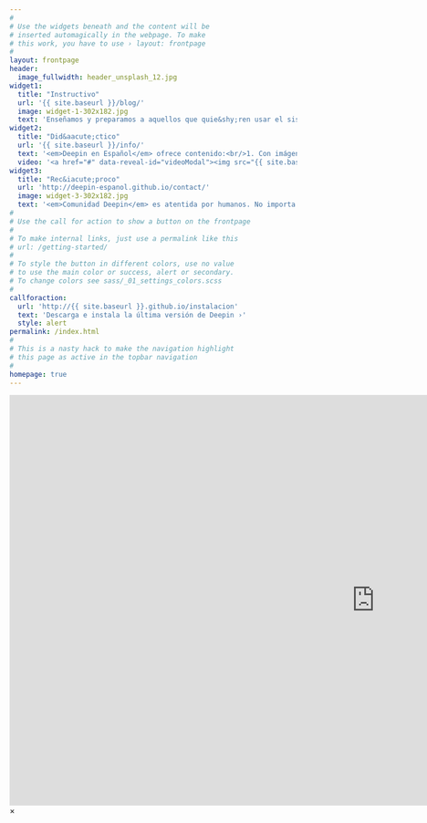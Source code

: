 ```yaml
---
#
# Use the widgets beneath and the content will be
# inserted automagically in the webpage. To make
# this work, you have to use › layout: frontpage
#
layout: frontpage
header:
  image_fullwidth: header_unsplash_12.jpg
widget1:
  title: "Instructivo"
  url: '{{ site.baseurl }}/blog/'
  image: widget-1-302x182.jpg
  text: 'Enseñamos y preparamos a aquellos que quie&shy;ren usar el sistema operativo. <em>Comunidad Deepin</em> ofrece una blog, tutoriales y consejos para todas las necesidades. Si aún tienes nociones básicas sobre computación, te guíaremos.'
widget2:
  title: "Did&aacute;ctico"
  url: '{{ site.baseurl }}/info/'
  text: '<em>Deepin en Español</em> ofrece contenido:<br/>1. Con imágenes de alta calidad.<br/>2. Vídeos en alta resolución.<br/>3. Compatible con dispositivos móviles.<br/>4. Fáciles de editar con <a href="http://commonmark.org/help/tutorial/">Markdown</a>.<br/>5. Y otras más...'
  video: '<a href="#" data-reveal-id="videoModal"><img src="{{ site.baseurl }}/images/widget-2-302x182.jpg" width="302" height="182" alt=""/></a>'
widget3:
  title: "Rec&iacute;proco"
  url: 'http://deepin-espanol.github.io/contact/'
  image: widget-3-302x182.jpg
  text: '<em>Comunidad Deepin</em> es atentida por humanos. No importa si has participado con anterioridad, son todos bienvenidos. ¿Quieres estar al día? <a href="{{ site.baseurl }}/feed.xml">¡Suscríbete!</a> ¿Tienes alguna sugerencia? ¡Puedes contactarnos con nuestro equipo!'
#
# Use the call for action to show a button on the frontpage
#
# To make internal links, just use a permalink like this
# url: /getting-started/
#
# To style the button in different colors, use no value
# to use the main color or success, alert or secondary.
# To change colors see sass/_01_settings_colors.scss
#
callforaction:
  url: 'http://{{ site.baseurl }}.github.io/instalacion'
  text: 'Descarga e instala la última versión de Deepin ›'
  style: alert
permalink: /index.html
#
# This is a nasty hack to make the navigation highlight
# this page as active in the topbar navigation
#
homepage: true
---
```


<div id="videoModal" class="reveal-modal large" data-reveal="">
  <div class="flex-video widescreen vimeo" style="display: block;">
    <iframe width="1280" height="720" src="https://www.youtube.com/embed/P7AdcIifRFY" frameborder="0" allowfullscreen></iframe>
  </div>
  <a class="close-reveal-modal">&#215;</a>
</div>
